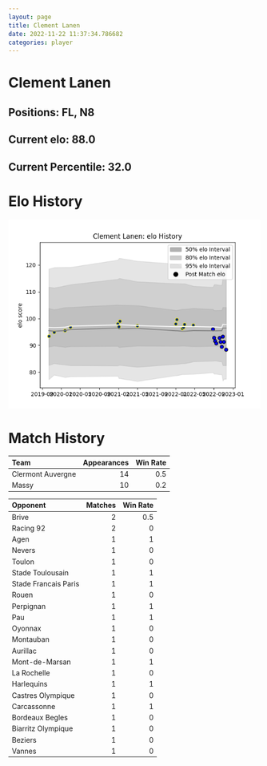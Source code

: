 ```yaml
---  
layout: page  
title: Clement Lanen  
date: 2022-11-22 11:37:34.786682  
categories: player  
---
```

# Clement Lanen

## Positions: FL, N8

## Current elo: 88.0

## Current Percentile: 32.0

# Elo History


![elo history](history_ClementLanen.png)
# Match History


| Team              |   Appearances |   Win Rate |
|:------------------|--------------:|-----------:|
| Clermont Auvergne |            14 |        0.5 |
| Massy             |            10 |        0.2 |

| Opponent             |   Matches |   Win Rate |
|:---------------------|----------:|-----------:|
| Brive                |         2 |        0.5 |
| Racing 92            |         2 |        0   |
| Agen                 |         1 |        1   |
| Nevers               |         1 |        0   |
| Toulon               |         1 |        0   |
| Stade Toulousain     |         1 |        1   |
| Stade Francais Paris |         1 |        1   |
| Rouen                |         1 |        0   |
| Perpignan            |         1 |        1   |
| Pau                  |         1 |        1   |
| Oyonnax              |         1 |        0   |
| Montauban            |         1 |        0   |
| Aurillac             |         1 |        0   |
| Mont-de-Marsan       |         1 |        1   |
| La Rochelle          |         1 |        0   |
| Harlequins           |         1 |        1   |
| Castres Olympique    |         1 |        0   |
| Carcassonne          |         1 |        1   |
| Bordeaux Begles      |         1 |        0   |
| Biarritz Olympique   |         1 |        0   |
| Beziers              |         1 |        0   |
| Vannes               |         1 |        0   |